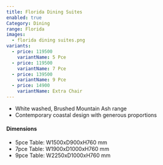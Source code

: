 ```yaml
---
title: Florida Dining Suites
enabled: true
Category: Dining
range: Florida
images:
  - florida dining suites.png
variants:
  - price: 119500
    variantName: 5 Pce
  - price: 119500
    variantName: 7 Pce
  - price: 139500
    variantName: 9 Pce
  - price: 14900
    variantName: Extra Chair
---
```

* White washed, Brushed Mountain Ash range
* Contemporary coastal design with generous proportions

#### Dimensions
* 5pce Table: W1500xD900xH760 mm
* 7pce Table: W1900xD1000xH760 mm
* 9pce Table: W2250xD1000xH760 mm
